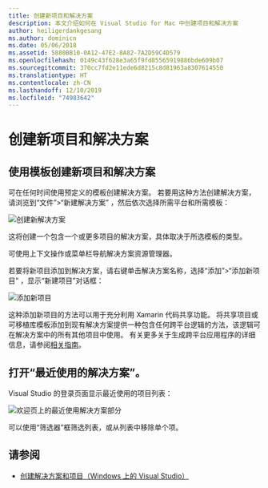 ```yaml
---
title: 创建新项目和解决方案
description: 本文介绍如何在 Visual Studio for Mac 中创建项目和解决方案
author: heiligerdankgesang
ms.author: dominicn
ms.date: 05/06/2018
ms.assetid: 5880BB10-0A12-47E2-8A82-7A2D59C4D579
ms.openlocfilehash: 0149c43f628e3a65f9fd85565919886bde609b07
ms.sourcegitcommit: 370cc7fd2e11ede6d8215c8d81963a8307614550
ms.translationtype: HT
ms.contentlocale: zh-CN
ms.lasthandoff: 12/10/2019
ms.locfileid: "74983642"
---
```

# <a name="creating-new-projects-and-solutions"></a>创建新项目和解决方案

## <a name="creating-new-projects-and-solutions-from-a-template"></a>使用模板创建新项目和解决方案

可在任何时间使用预定义的模板创建解决方案。 若要用这种方法创建解决方案，请浏览到“文件”>“新建解决方案”  ，然后依次选择所需平台和所需模板：

![创建新解决方案](media/projects-and-solutions-image0.png)

这将创建一个包含一个或更多项目的解决方案，具体取决于所选模板的类型。

可使用上下文操作或菜单栏导航解决方案资源管理器。

若要将新项目添加到解决方案，请右键单击解决方案名称，选择“添加”>“添加新项目”  ，显示“新建项目”对话框：

![添加新项目](media/projects-and-solutions-image4.png)

这种添加新项目的方法可以用于充分利用 Xamarin 代码共享功能。 将共享项目或可移植库模板添加到现有解决方案提供一种包含任何跨平台逻辑的方法，该逻辑可在解决方案中的所有其他项目中使用。 有关更多关于生成跨平台应用程序的详细信息，请参阅[相关指南](https://developer.xamarin.com/guides/cross-platform/application_fundamentals/code-sharing/)。

## <a name="opening-recent-solutions"></a>打开“最近使用的解决方案”。

Visual Studio 的登录页面显示最近使用的项目列表：

![欢迎页上的最近使用解决方案部分](media/create-new-projects-recent.png)

可以使用“筛选器”框筛选列表，或从列表中移除单个项。

## <a name="see-also"></a>请参阅

- [创建解决方案和项目（Windows 上的 Visual Studio）](/visualstudio/ide/creating-solutions-and-projects)